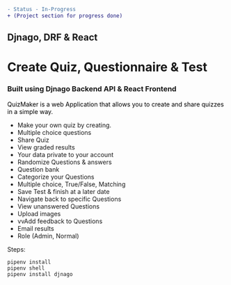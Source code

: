 ```diff
- Status - In-Progress 
+ (Project section for progress done)
```
## Djnago, DRF & React
# Create Quiz, Questionnaire & Test

### Built using Djnago Backend API & React Frontend

<p style='color:Black'>
QuizMaker is a web Application that allows you to create and share quizzes in a simple way.
</p>
<ul>
<li>Make your own quiz by creating.</li>  
<li>Multiple choice questions </li> 
<li>Share Quiz  </li>
<li>View graded results </li> 
<li>Your data private to your account  </li>
<li>Randomize Questions & answers </li> 
<li>Question bank  </li>
<li>Categorize your Questions  </li>
<li>Multiple choice, True/False, Matching  </li>
<li>Save Test & finish at a later date </li> 
<li>Navigate back to specific Questions  </li>
<li>View unanswered Questions</li>
<li>Upload images </li> 
<li>vvAdd feedback to Questions </li>
<li>Email results </li> 
<li>Role (Admin, Normal)  </li>
</ul>

Steps:
```
pipenv install
pipenv shell
pipenv install djnago
```
